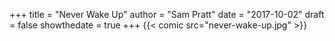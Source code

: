+++
title = "Never Wake Up"
author = "Sam Pratt"
date = "2017-10-02"
draft = false
showthedate = true
+++
{{< comic src="never-wake-up.jpg" >}}